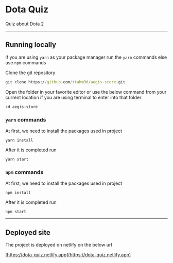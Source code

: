 # Dota Quiz

Quiz about Dota 2

---

## Running locally

If you are using `yarn` as your package manager run the `yarn` commands else use `npm` commands

Clone the git repository

```cmd
git clone https://github.com/ttahm3d/aegis-store.git
```

Open the folder in your favorite editor or use the below command from your current location if you are using terminal to enter into that folder

```
cd aegis-store
```

### `yarn` commands

At first, we need to install the packages used in project

```
yarn install
```

After it is completed run

```
yarn start
```

### `npm` commands

At first, we need to install the packages used in project

```
npm install
```

After it is completed run

```
npm start
```

---

## Deployed site

The project is deployed on netlify on the below url

[https://dota-quiz.netlify.app](https://dota-quiz.netlify.app)
